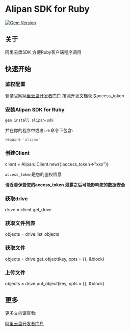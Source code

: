 # Alipan SDK for Ruby

[![Gem Version](https://badge.fury.io/rb/alipan-sdk.svg)](https://badge.fury.io/rb/alipan-sdk)

## 关于

阿里云盘SDK  方便Ruby客户端程序调用

## 快速开始

### 鉴权配置

登录官网[阿里云盘开发者门户](https://www.alipan.com/developer/f)  按照开发文档获取access_token

### 安装Alipan SDK for Ruby

```bash
gem install alipan-sdk
```

并在你的程序中或者`irb`命令下包含:

```bash
require 'alipan'
```

### 创建Client
client = Alipan::Client.new({:access_token=>"xxx"})

`access_token`是您的鉴权信息


**请妥善保管您的access_token  泄露之后可能影响您的数据安全**

### 获取drive
drive = client.get_drive

### 获取文件列表
objects = drive.list_objects

### 获取文件
objects = drive.get_object(key, opts = {}, &block)

### 上传文件
objects = drive.put_object(key, opts = {}, &block)

## 更多

更多文档请查看:

[阿里云盘开发者门户](https://www.alipan.com/developer/f)
